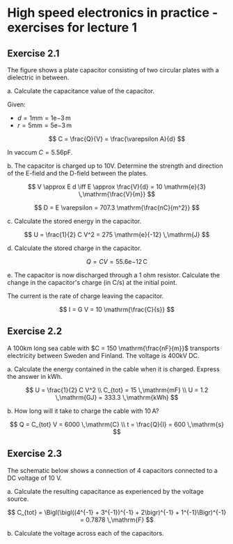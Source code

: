 # High speed electronics in practice - exercises for lecture 1

## Exercise 2.1

The figure shows a plate capacitor consisting of two circular plates with a dielectric in between.

a. Calculate the capacitance value of the capacitor.

Given:
- $d = 1\mathrm{mm} = 1\mathrm{e}{-3} \,\mathrm{m}$
- $r = 5\mathrm{mm} = 5\mathrm{e}{-3} \,\mathrm{m}$

$$
C = \frac{Q}{V} = \frac{\varepsilon A}{d}
$$

In vaccum $C = 5.56 \mathrm{pF}$.

b. The capacitor is charged up to $10 \mathrm{V}$. Determine the strength and direction of the E-field and the D-field
between the plates.

$$
V \approx E d \iff E \approx \frac{V}{d} = 10 \mathrm{e}{3} \,\mathrm{\frac{V}{m}}
$$

$$
D = E \varepsilon = 707.3 \mathrm{\frac{nC}{m^2}}
$$

c. Calculate the stored energy in the capacitor.

$$
U = \frac{1}{2} C V^2 = 275 \mathrm{e}{-12} \,\mathrm{J}
$$

d. Calculate the stored charge in the capacitor.

$$
Q = C V = 55.6 \mathrm{e}{-12} \,\mathrm{C}
$$

e. The capacitor is now discharged through a 1 ohm resistor. Calculate the change in the capacitor's charge
(in C/s) at the initial point.

The current is the rate of charge leaving the capacitor.

$$
I = G V = 10 \mathrm{\frac{C}{s}}
$$

## Exercise 2.2

A $100\mathrm{km}$ long sea cable with $C = 150 \mathrm{\frac{nF}{m}}$ transports electricity between Sweden and Finland. The voltage
is $400 \mathrm{kV}$ DC.

a. Calculate the energy contained in the cable when it is charged. Express the answer in kWh.

$$
U = \frac{1}{2} C V^2 \\
C_{tot} = 15 \,\mathrm{mF} \\
U = 1.2 \,\mathrm{GJ} = 333.3 \,\mathrm{kWh}
$$

b. How long will it take to charge the cable with $10 \,\mathrm{A}$?

$$
Q = C_{tot} V = 6000 \,\mathrm{C} \\
t = \frac{Q}{I} = 600 \,\mathrm{s}
$$

## Exercise 2.3

The schematic below shows a connection of 4 capacitors connected to a DC voltage of 10 V.

a. Calculate the resulting capacitance as experienced by the voltage source.

$$
C_{tot} = \Bigl(\bigl((4^{-1} + 3^{-1})^{-1} + 2\bigr)^{-1} + 1^{-1}\Bigr)^{-1} = 0.7878 \,\mathrm{F}
$$

b. Calculate the voltage across each of the capacitors.
